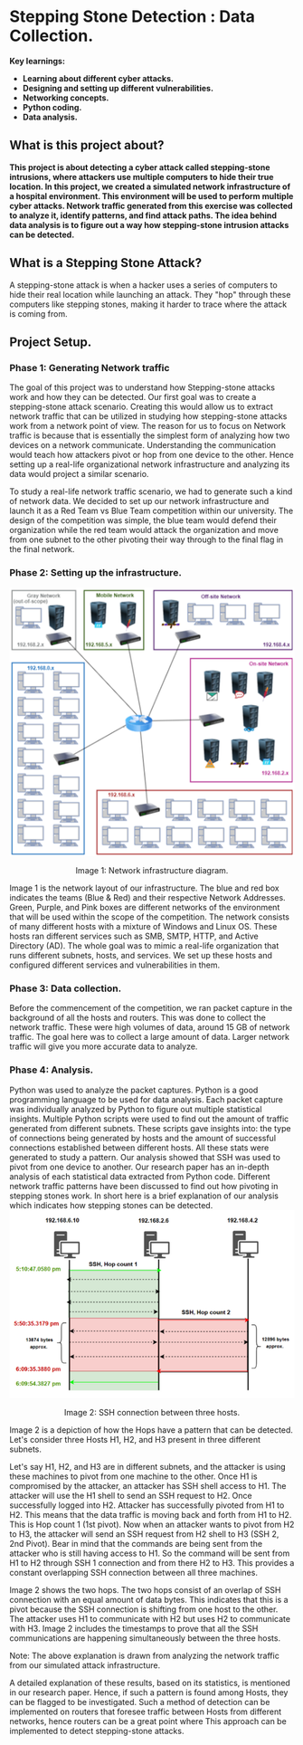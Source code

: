 # Stepping Stone Detection : Data Collection.
<b>Key learnings:</b>
  - <b>Learning about different cyber attacks.</b>
  - <b>Designing and setting up different vulnerabilities.</b>
  - <b>Networking concepts.</b> 
  - <b>Python coding.</b>
  - <b>Data analysis.</b>

<h2>What is this project about?</h2>
<b>This project is about detecting a cyber attack called stepping-stone intrusions, where attackers use multiple computers to hide their true location. In this project, we created a simulated network infrastructure of a hospital environment. This environment will be used to perform multiple cyber attacks. Network traffic generated from this exercise was collected to analyze it, identify patterns, and find attack paths. The idea behind data analysis is to figure out a way how stepping-stone intrusion attacks can be detected.</b>

<h2>What is a Stepping Stone Attack?</h2>
A stepping-stone attack is when a hacker uses a series of computers to hide their real location while launching an attack. They "hop" through these computers like stepping stones, making it harder to trace where the attack is coming from.

<div>
  <h2>Project Setup.</h2>
  
  <h3>Phase 1: Generating Network traffic</h3>
  
  The goal of this project was to understand how Stepping-stone attacks work and how they can be detected. Our first goal was to create a stepping-stone attack scenario. Creating this would allow us to extract network traffic that can be utilized in studying how stepping-stone attacks work from a network point of view. The reason for us to focus on Network traffic is because that is essentially the simplest form of analyzing how two devices on a network communicate. Understanding the communication would teach how attackers pivot or hop from one device to the other. Hence setting up a real-life organizational network infrastructure and analyzing its data would project a similar scenario.
   
  To study a real-life network traffic scenario, we had to generate such a kind of network data. We decided to set up our network infrastructure and launch it as a Red Team vs Blue Team competition within our university. The design of the competition was simple, the blue team would defend their organization while the red team would attack the organization and move from one subnet to the other pivoting their way through to the final flag in the final network.
  
  
  <h3>Phase 2: Setting up the infrastructure.</h3>
  
  <div align="center">
      <img src="/images/Picture1.png">
      <p style="text-align: center;">Image 1: Network infrastructure diagram.</p>
  </div>
  
  Image 1 is the network layout of our infrastructure. The blue and red box indicates the teams (Blue & Red) and their respective Network Addresses. Green, Purple, and Pink boxes are different networks of the environment that will be used within the scope of the competition. The network consists of many different hosts with a mixture of Windows and Linux OS. These hosts ran different services such as SMB, SMTP, HTTP, and Active Directory (AD). The whole goal was to mimic a real-life organization that runs different subnets, hosts, and services. We set up these hosts and configured different services and vulnerabilities in them.
  
  <h3>Phase 3: Data collection.</h3>
  <p>
  Before the commencement of the competition, we ran packet capture in the background of all the hosts and routers. This was done to collect the network traffic. These were high volumes of data, around 15 GB of network traffic. The goal here was to collect a large amount of data. Larger network traffic will give you more accurate data to analyze.
  </p>
  
  <h3>Phase 4: Analysis.</h3>
  Python was used to analyze the packet captures. Python is a good programming language to be used for data analysis. Each packet capture was individually analyzed by Python to figure out multiple statistical insights. Multiple Python scripts were used to find out the amount of traffic generated from different subnets. These scripts gave insights into: the type of connections being generated by hosts and the amount of successful connections established between different hosts. All these stats were generated to study a pattern. Our analysis showed that SSH was used to pivot from one device to another. Our research paper has an in-depth analysis of each statistical data extracted from Python code. Different network traffic patterns have been discussed to find out how pivoting in stepping stones work. In short here is a brief explanation of our analysis which indicates how stepping stones can be detected.
  <div align="center">
    <img src="images/pic2.png">
    <p style="text-align: center;">Image 2: SSH connection between three hosts.</p>
  </div>
  
  Image 2 is a depiction of how the Hops have a pattern that can be detected. Let's consider three Hosts H1, H2, and H3 present in three different subnets. <br>
  
  Let's say H1, H2, and H3 are in different subnets, and the attacker is using these machines to pivot from one machine to the other. Once H1 is compromised by the attacker, an attacker has SSH shell access to H1. The attacker will use the H1 shell to send an SSH request to H2. Once successfully logged into H2. Attacker has successfully pivoted from H1 to H2. This means that the data traffic is moving back and forth from H1 to H2. This is Hop count 1 (1st pivot). Now when an attacker wants to pivot from H2 to H3, the attacker will send an SSH request from H2 shell to H3 (SSH 2, 2nd Pivot). Bear in mind that the commands are being sent from the attacker who is still having access to H1. So the command will be sent from H1 to H2 through SSH 1 connection and from there H2 to H3. This provides a constant overlapping SSH connection between all three machines. 
  
  Image 2 shows the two hops. The two hops consist of an overlap of SSH connection with an equal amount of data bytes. This indicates that this is a pivot because the SSH connection is shifting from one host to the other. The attacker uses H1 to communicate with H2 but uses H2 to communicate with H3. Image 2 includes the timestamps to prove that all the SSH communications are happening simultaneously between the three hosts.  
  
  Note: The above explanation is drawn from analyzing the network traffic from our simulated attack infrastructure. 
  
  A detailed explanation of these results, based on its statistics, is mentioned in our research paper. Hence, if such a pattern is found among Hosts, they can be flagged to be investigated. Such a method of detection can be implemented on routers that foresee traffic between Hosts from different networks, hence routers can be a great point where This approach can be implemented to detect stepping-stone attacks.
</div>

